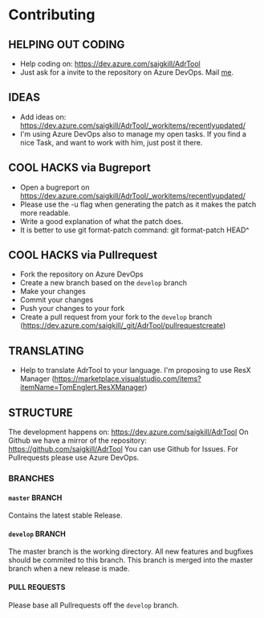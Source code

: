﻿# Contributing

## HELPING OUT CODING

* Help coding on: https://dev.azure.com/saigkill/AdrTool
* Just ask for a invite to the repository on Azure DevOps. Mail [me](mailto:himself@saschamanns.de).

## IDEAS

* Add ideas on: https://dev.azure.com/saigkill/AdrTool/_workitems/recentlyupdated/
* I'm using Azure DevOps also to manage my open tasks. If you find a nice Task, and want to work with him, just post it there.

## COOL HACKS via Bugreport

* Open a bugreport on https://dev.azure.com/saigkill/AdrTool/_workitems/recentlyupdated/
* Please use the -u flag when generating the patch as it makes the patch more readable.
* Write a good explanation of what the patch does.
* It is better to use git format-patch command: git format-patch HEAD^

## COOL HACKS via Pullrequest

* Fork the repository on Azure DevOps
* Create a new branch based on the `develop` branch
* Make your changes
* Commit your changes
* Push your changes to your fork
* Create a pull request from your fork to the `develop` branch (https://dev.azure.com/saigkill/_git/AdrTool/pullrequestcreate)

## TRANSLATING

* Help to translate AdrTool to your language. I'm proposing to use ResX Manager (https://marketplace.visualstudio.com/items?itemName=TomEnglert.ResXManager)

## STRUCTURE

The development happens on: https://dev.azure.com/saigkill/AdrTool
On Github we have a mirror of the repository: https://github.com/saigkill/AdrTool
You can use Github for Issues. For Pullrequests please use Azure DevOps.

### BRANCHES

#### `master` BRANCH

Contains the latest stable Release.

#### `develop` BRANCH

The master branch is the working directory. All new features and bugfixes should be commited to this branch. This branch is merged into the master branch when a new release is made.

#### PULL REQUESTS

Please base all Pullrequests off the `develop` branch.